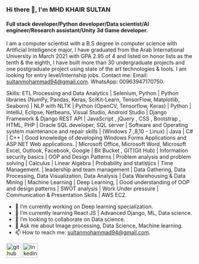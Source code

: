 ### Hi there 👋, I'm MHD KHAIR SULTAN
#### Full stack developer/Python developer/Data scientist/AI engineer/Research assistant/Unity 3d Game developer.
I am a computer scientist with a B.S degree in computer science with Artificial Intelligence major, I have graduated from the Arab International University in March 2021 with GPA 2.95 of 4 and listed on honor lists as the tenth & the eighth, I have built more than 30 undergraduate projects and one postgraduate project using state of the art technologies & tools. I am looking for entry level/Internship jobs. 
Contact me:
Email: sultanmohammad94@gmail.com.
WhatsApp: 00963947170750.

Skills: ETL Processing and Data Analytics | Selenium, Python | Python libraries (NumPy, Pandas, Keras, SciKit-Learn, TensorFlow, Matplotlib, Seaborn) | NLP with NLTK | Python (OpenCV, Tensorflow, Keras) | Python | IntelliJ, Eclipse, Netbeans, Visual Studio, Android Studio | Django Framework & Django REST API | JavaScript , jQuery , CSS , Bootstrap , HTML, PHP | Oracle SQL developer, SQL server | Software and Operating system maintenance and repair skills | (Windows 7 ,8,10 - Linux) | Java | C# | C++ | Good knowledge of developing Windows Forms Applications and ASP.NET Web applications. | Microsoft Office, Microsoft Word, Microsoft Excel, Outlook, Facebook, Google | Bit Bucket , GIT(Git Hub) | Information security basics | OOP and Design Patterns | Problem analysis and problem solving | Calculus | Linear Algebra | Probability and statistics | Time Management. | leadership and team management | Data Gathering, Data Processing, Data Visualization, Data Analysis | Data Warehousing & Data Mining | Machine Learning | Deep Learning, | Good understanding of OOP and design patterns | SWOT analysis | Work Under pressure | Communication & Presentation Skills | AWS EC2.

- 🔭 I’m currently working on Deep learning specialization.
- 🌱 I’m currently learning React JS | Advanced Django, ML, Data science.
- 👯 I’m looking to collaborate on Data science.
- 💬 Ask me about Image processing, Data Science, Machine learning.
- 📫 How to reach me: sultanmohammad94@gmail.com.


[<img src='https://cdn.jsdelivr.net/npm/simple-icons@3.0.1/icons/github.svg' alt='github' height='40'>](https://github.com/sultanmohammad94)  [<img src='https://cdn.jsdelivr.net/npm/simple-icons@3.0.1/icons/linkedin.svg' alt='linkedin' height='40'>](https://www.linkedin.com/in/mohammad-khier-sultan//)
